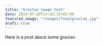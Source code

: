 ```yaml
---
title: "Gravlax image test"
date: 2019-07-20T13:33:15+01:00
featured_image: "/images/food/gravlax.jpg"
draft: true
---
```


Here is a post about some gravlax.